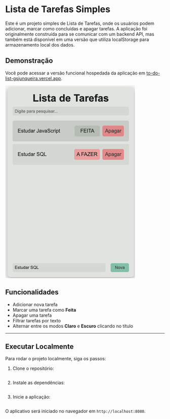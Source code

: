 # Lista de Tarefas Simples

Este é um projeto simples de Lista de Tarefas, onde os usuários podem adicionar, marcar como concluídas e apagar tarefas. A aplicação foi originalmente construída para se comunicar com um backend API, mas também está disponível em uma versão que utiliza localStorage para armazenamento local dos dados.

## Demonstração

Você pode acessar a versão funcional hospedada da aplicação em [to-do-list-gsjunqueira.vercel.app](https://to-do-list-gsjunqueira.vercel.app/).

![Lista de Tarefas](/assest/frontend.png)

## Funcionalidades

- Adicionar nova tarefa
- Marcar uma tarefa como **Feita**
- Apagar uma tarefa
- Filtrar tarefas por texto
- Alternar entre os modos **Claro** e **Escuro** clicando no título

---

## Executar Localmente

Para rodar o projeto localmente, siga os passos:

1. Clone o repositório:

    ```git clone https://github.com/gsjunqueira/To-Do-List.git
    ```

2. Instale as dependências:

   ```npm install
   ```

3. Inicie a aplicação:

   ```npm start
   ```

O aplicativo será iniciado no navegador em `http://localhost:8080`.

